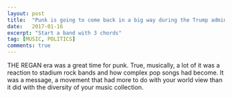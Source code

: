```yaml
---
layout: post
title:  "Punk is going to come back in a big way during the Trump administration"
date:   2017-01-16
excerpt: "Start a band with 3 chords"
tag: [MUSIC, POLITICS]
comments: true
---
```

THE REGAN era was a great time for punk. True, musically, a lot of it was a reaction to stadium rock bands and how complex pop songs had become. It was a message, a movement that had more to do with your world view than it did with the diversity of your music collection.
